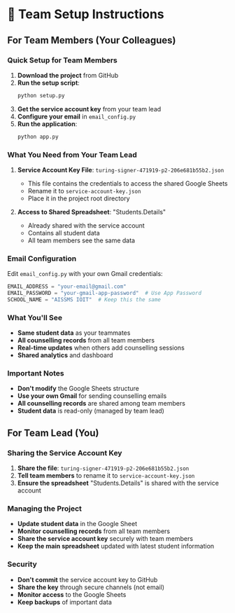 # 👥 Team Setup Instructions

## For Team Members (Your Colleagues)

### Quick Setup for Team Members

1. **Download the project** from GitHub
2. **Run the setup script**:
   ```bash
   python setup.py
   ```
3. **Get the service account key** from your team lead
4. **Configure your email** in `email_config.py`
5. **Run the application**:
   ```bash
   python app.py
   ```

### What You Need from Your Team Lead

1. **Service Account Key File**: `turing-signer-471919-p2-206e681b55b2.json`
   - This file contains the credentials to access the shared Google Sheets
   - Rename it to `service-account-key.json`
   - Place it in the project root directory

2. **Access to Shared Spreadsheet**: "Students.Details"
   - Already shared with the service account
   - Contains all student data
   - All team members see the same data

### Email Configuration

Edit `email_config.py` with your own Gmail credentials:

```python
EMAIL_ADDRESS = "your-email@gmail.com"
EMAIL_PASSWORD = "your-gmail-app-password"  # Use App Password
SCHOOL_NAME = "AISSMS IOIT"  # Keep this the same
```

### What You'll See

- **Same student data** as your teammates
- **All counselling records** from all team members
- **Real-time updates** when others add counselling sessions
- **Shared analytics** and dashboard

### Important Notes

- **Don't modify** the Google Sheets structure
- **Use your own Gmail** for sending counselling emails
- **All counselling records** are shared among team members
- **Student data** is read-only (managed by team lead)

## For Team Lead (You)

### Sharing the Service Account Key

1. **Share the file**: `turing-signer-471919-p2-206e681b55b2.json`
2. **Tell team members** to rename it to `service-account-key.json`
3. **Ensure the spreadsheet** "Students.Details" is shared with the service account

### Managing the Project

- **Update student data** in the Google Sheet
- **Monitor counselling records** from all team members
- **Share the service account key** securely with team members
- **Keep the main spreadsheet** updated with latest student information

### Security

- **Don't commit** the service account key to GitHub
- **Share the key** through secure channels (not email)
- **Monitor access** to the Google Sheets
- **Keep backups** of important data
